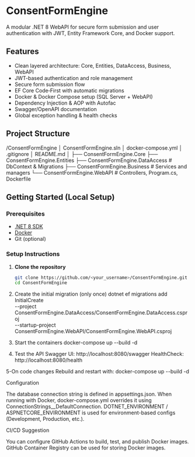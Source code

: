 # ConsentFormEngine
A modular .NET 8 WebAPI for secure form submission and user authentication with JWT, Entity Framework Core, and Docker support.

## Features

- Clean layered architecture: Core, Entities, DataAccess, Business, WebAPI
- JWT-based authentication and role management
- Secure form submission flow
- EF Core Code‑First with automatic migrations
- Docker & Docker Compose setup (SQL Server + WebAPI)
- Dependency Injection & AOP with Autofac
- Swagger/OpenAPI documentation
- Global exception handling & health checks

## Project Structure

/ConsentFormEngine
│ ConsentFormEngine.sln
│ docker-compose.yml
│ .gitignore
│ README.md
│
├── ConsentFormEngine.Core
├── ConsentFormEngine.Entities
├── ConsentFormEngine.DataAccess # DbContext & Migrations
├── ConsentFormEngine.Business # Services and managers
└── ConsentFormEngine.WebAPI # Controllers, Program.cs, Dockerfile


## Getting Started (Local Setup)

### Prerequisites

- [.NET 8 SDK](https://dotnet.microsoft.com/en-us/download)
- [Docker](https://www.docker.com/)
- Git (optional)

### Setup Instructions

1. **Clone the repository**

   ```bash
   git clone https://github.com/<your_username>/ConsentFormEngine.git
   cd ConsentFormEngine
   
2. Create the initial migration (only once)
dotnet ef migrations add InitialCreate \
  --project ConsentFormEngine.DataAccess/ConsentFormEngine.DataAccess.csproj \
  --startup-project ConsentFormEngine.WebAPI/ConsentFormEngine.WebAPI.csproj
   
3. Start the containers
docker-compose up --build -d

4. Test the API
Swagger UI: http://localhost:8080/swagger
HealthCheck: http://localhost:8080/health

5-On code changes
Rebuild and restart with:
docker-compose up --build -d


Configuration

The database connection string is defined in appsettings.json.
When running with Docker, docker-compose.yml overrides it using ConnectionStrings__DefaultConnection.
DOTNET_ENVIRONMENT / ASPNETCORE_ENVIRONMENT is used for environment-based configs (Development, Production, etc.).


CI/CD Suggestion

You can configure GitHub Actions to build, test, and publish Docker images.
GitHub Container Registry can be used for storing Docker images.

